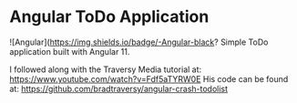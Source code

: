 # Angular ToDo Application
![Angular](https://img.shields.io/badge/-Angular-black?
Simple ToDo application built with Angular 11.

I followed along with the Traversy Media tutorial at: https://www.youtube.com/watch?v=Fdf5aTYRW0E
His code can be found at: https://github.com/bradtraversy/angular-crash-todolist


